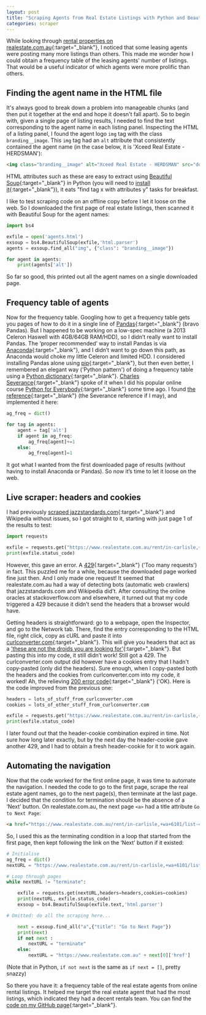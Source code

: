 ```yaml
---
layout: post
title: "Scraping Agents from Real Estate Listings with Python and Beautiful Soup"
categories: scraper
---
```

While looking through [rental properties on realestate.com.au](https://www.realestate.com.au/rent/in-carlisle,+wa+6101/list-1){:target="_blank"}, I noticed that some leasing agents were posting many more listings than others. This made me wonder how I could obtain a frequency table of the leasing agents' number of listings. That would be a useful indicator of which agents were more prolific than others.

## Finding the agent name in the HTML file

It's always good to break down a problem into manageable chunks (and then put it together at the end and hope it doesn't fall apart). So to begin with, given a single page of listing results, I needed to find the text corresponding to the agent name in each listing panel. Inspecting the HTML of a listing panel, I found the agent logo `img` tag with the class `branding__image`. This `img` tag had an `alt` attribute that consistently contained the agent name (in the case below, it is 'Xceed Real Estate - HERDSMAN'):

```html
<img class="branding__image" alt="Xceed Real Estate - HERDSMAN" src="downloaded1_files/logo_011.png">
```

HTML attributes such as these are easy to extract using [Beautiful Soup](https://www.crummy.com/software/BeautifulSoup/bs4/doc/){:target="_blank"} in Python (you will need to [install it](https://www.geeksforgeeks.org/beautifulsoup-installation-python/){:target="_blank"}), it eats "find tag x with attributes y" tasks for breakfast.

I like to test scraping code on an offline copy before I let it loose on the web. So I downloaded the first page of real estate listings, then scanned it with Beautiful Soup for the agent names:

```python
import bs4

exfile = open('agents.html')
exsoup = bs4.BeautifulSoup(exfile,'html.parser')
agents = exsoup.find_all("img", {"class": "branding__image"})

for agent in agents:
    print(agents['alt'])
```

So far so good, this printed out all the agent names on a single downloaded page.

## Frequency table of agents

Now for the frequency table. Googling how to get a frequency table gets you pages of how to do it in a single line of [Pandas](https://pandas.pydata.org/){:target="_blank"} (bravo Pandas). But I happened to be working on a low-spec machine (a 2013 Celeron Haswell with 4GB/64GB RAM/HDD), so I didn’t really want to install Pandas. The ‘proper recommended’ way to install Pandas is via [Anaconda](https://www.anaconda.com/){:target="_blank"}, and I didn’t want to go down this path, as Anaconda would choke my little Celeron and limited HDD. I considered installing Pandas alone using [pip](https://pypi.org/project/pip/){:target="_blank"}, but then even better, I remembered an elegant way ('Python pattern') of doing a frequency table using a [Python dictionary](https://docs.python.org/3/tutorial/datastructures.html#dictionaries){:target="_blank"}. [Charles Severance](https://www.dr-chuck.com/){:target="_blank"} spoke of it when I did his popular online course [Python for Everybody](https://www.coursera.org/specializations/python){:target="_blank"} some time ago. I found [the reference](https://eng.libretexts.org/Bookshelves/Computer_Science/Programming_Languages/Python_for_Everybody_(Severance)/10%3A_Tuples/10.06%3A_The_most_common_words){:target="_blank"} (the Severance reference if I may), and implemented it here:

```python
‌ag_freq = dict()

for tag in agents:
    agent = tag['alt']
    if agent in ag_freq:
        ag_freq[agent]+=1
    else:
        ag_freq[agent]=1
```

It got what I wanted from the first downloaded page of results (without having to install Anaconda or Pandas). So now it’s time to let it loose on the web.

## Live scraper: headers and cookies

I had previously [scraped jazzstandards.com](https://github.com/dmudigdo/jazzstandards1000){:target="_blank"} and Wikipedia without issues, so I got straight to it, starting with just page 1 of the results to test:

```python
import requests

‌exfile = requests.get("https://www.realestate.com.au/rent/in-carlisle,+wa+6101/list-1")
print(exfile.status_code)
```

However, this gave an error. A [429](https://developer.mozilla.org/en-US/docs/Web/HTTP/Status/429){:target="_blank"} ('Too many requests') in fact. This puzzled me for a while, because the downloaded page worked fine just then. And I only made one request! It seemed that realestate.com.au had a way of detecting bots (automatic web crawlers) that jazzstandards.com and Wikipedia did’t. After consulting the online oracles at stackoverflow.com and elsewhere, it turned out that my code triggered a 429 because it didn’t send the headers that a browser would have.

Getting headers is straightforward: go to a webpage, open the Inspector, and go to the Network tab. There, find the entry corresponding to the HTML file, right click, copy as cURL and paste it into [curlconverter.com](http://curlconverter.com){:target="_blank"}. This will give you headers that act as a ['these are not the droids you are looking for'](https://www.youtube.com/watch?v=532j-186xEQ){:target="_blank"}. But pasting this into my code, it still didn’t work! Still got a 429. The curlconverter.com output did however have a cookies entry that I hadn't copy-pasted (only did the headers). Sure enough, when I copy-pasted both the headers and the cookies from curlconverter.com into my code, it worked! Ah, the relieving [200 error code](https://developer.mozilla.org/en-US/docs/Web/HTTP/Status/200){:target="_blank"} ('OK). Here is the code improved from the previous one:

```python
headers = lots_of_stuff_from_curlconverter.com
cookies = lots_of_other_stuff_from_curlconverter.com

‌exfile = requests.get("https://www.realestate.com.au/rent/in-carlisle,+wa+6101/list-1", headers=headers, cookies=cookies)
print(exfile.status_code)
```

I later found out that the header-cookie combination expired in time. Not sure how long later exactly, but by the next day the header-cookie gave another 429, and I had to obtain a fresh header-cookie for it to work again.

## Automating the navigation

Now that the code worked for the first online page, it was time to automate the navigation. I needed the code to go to the first page, scrape the real estate agent names, go to the next page(s), then terminate at the last page. I decided that the condition for termination should be the absence of a ‘Next’ button. On realestate.com.au, the next page `<a>` had a title attribute `Go to Next Page`:

```html
‌<a href="https://www.realestate.com.au/rent/in-carlisle,+wa+6101/list-4" class="ButtonBase-sc-18zziu4-0 Link__LinkWithButtonVariant-sc-8zfb96-0 fxTsFD cmIERf" title="Go to Next Page" rel="next">
```

So, I used this as the terminating condition in a loop that started from the first page, then kept following the link on the ‘Next’ button if it existed:

```python
‌# Initialise
ag_freq = dict()
nextURL = "https://www.realestate.com.au/rent/in-carlisle,+wa+6101/list-1"

# Loop through pages
while nextURL != "terminate":

    exfile = requests.get(nextURL,headers=headers,cookies=cookies)
    print(nextURL, exfile.status_code)
    exsoup = bs4.BeautifulSoup(exfile.text,'html.parser')

# Omitted: do all the scraping here...

    next = exsoup.find_all("a",{"title": "Go to Next Page"})
    print(next)
    if not next :
        nextURL = "terminate"
    else:
        nextURL = "https://www.realestate.com.au" + next[0]['href']
```

(Note that in Python, `if not next` is the same as `if next = []`, pretty snazzy)

So there you have it: a frequency table of the real estate agents from online rental listings. It helped me target the real estate agent that had the most listings, which indicated they had a decent rentals team. You can find the [code on my GitHub page](https://github.com/dmudigdo/lessor-agents){:target="_blank"}.
